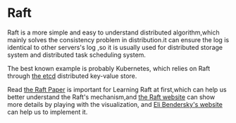 # Raft

  Raft is a more simple and easy to understand distributed algorithm,which mainly solves the consistency
problem in distribution.it can ensure the log is identical to other servers's log ,so it is usually used 
for distributed storage system and distributed task scheduling system.

  The best known example is probably Kubernetes, which relies on Raft through [the etcd](https://github.com/etcd-io/etcd) distributed 
key-value store.

  Read [the Raft Paper](https://raft.github.io/raft.pdf) is important for Learning Raft at first,which can help us better understand the
Raft's mechanism,and [the Raft website](https://raft.github.io/) can show more details by playing with the visualization,
and [Eli Bendersky's website](https://eli.thegreenplace.net/2020/implementing-raft-part-0-introduction/) can help us to implement it.

